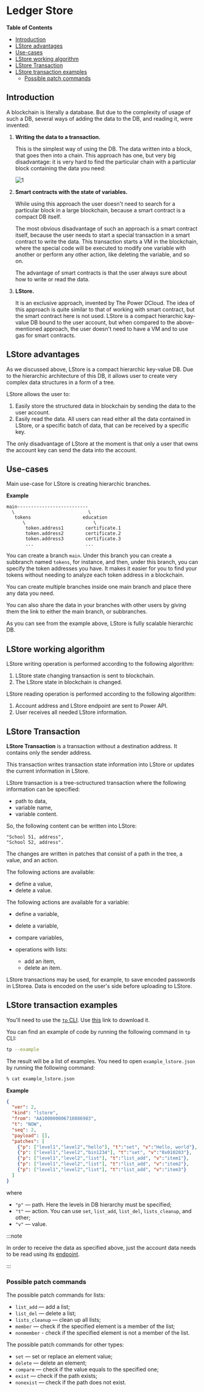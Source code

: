 # Ledger Store

**Table of Contents**
<!-- START doctoc generated TOC please keep comment here to allow auto update -->
<!-- DON'T EDIT THIS SECTION, INSTEAD RE-RUN doctoc TO UPDATE -->

- [Introduction](#introduction)
- [LStore advantages](#lstore-advantages)
- [Use-cases](#use-cases)
- [LStore working algorithm](#lstore-working-algorithm)
- [LStore Transaction](#lstore-transaction)
- [LStore transaction examples](#lstore-transaction-examples)
  - [Possible patch commands](#possible-patch-commands)

<!-- END doctoc generated TOC please keep comment here to allow auto update -->

## Introduction

A blockchain is literally a database. But due to the complexity of usage of such a DB, several ways of adding the data to the DB, and reading it, were invented:

1. **Writing the data to a transaction.** 

   This is the simplest way of using the DB. The data written into a block, that goes then into a chain. This approach has one, but very big disadvantage: it is very hard to find the particular chain with a particular block containing the data you need:

   ![1](./resources/Intro1.png)

2. **Smart contracts with the state of variables.** 

   While using this approach the user doesn't need to search for a particular block in a large blockchain, because a smart contract is a compact DB itself. 

   The most obvious disadvantage of such an approach is a smart contract itself, because the user needs to start a special transaction in a smart contract to write the data. This transaction starts a VM in the blockchain, where the special code will be executed to modify one variable with another or perform any other action, like deleting the variable, and so on. 

   The advantage of smart contracts is that the user always sure about how to write or read the data.

3. **LStore.** 

   It is an exclusive approach, invented by The Power DCloud. The idea of this approach is quite similar to that of working with smart contract, but the smart contract here is not used. LStore is a compact hierarchic kay-value DB bound to the user account, but when compared to the above-mentioned approach, the user doesn't need to have a VM and to use gas for smart contracts.

## LStore advantages

As we discussed above, LStore is a compact hierarchic key-value DB. Due to the hierarchic architecture of this DB, it allows user to create very complex data structures in a form of a tree.

LStore allows the user to:

1. Easily store the structured data in blockchain by sending the data to the user account.
2. Easily read the data. All users can read either all the data contained in LStore, or a specific batch of data, that can be received by a specific key.

The only disadvantage of LStore at the moment is that only a user that owns the account key can send the data into the account.

## Use-cases

Main use-case for LStore is creating hierarchic branches.

**Example**

```
main--------------------------
  \                           \
   tokens                   education
      \                         \
       token.address1        certificate.1
       token.address2        certificate.2
       token.address3        certificate.3
       ...                   ...
```

You can create a branch `main`. Under this branch you can create a subbranch named `tokens`, for instance, and then, under this branch, you can specify the token addresses you have. It makes it easier for you to find your tokens without needing to analyze each token address in a blockchain.

You can create multiple branches inside one main branch and place there any data you need.

You can also share the data in your branches with other users by giving them the link to either the main branch, or subbranches.

As you can see from the example above, LStore is fully scalable hierarchic DB.

## LStore working algorithm

LStore writing operation is performed according to the following algorithm:

1. LStore state changing transaction is sent to blockchain.
2. The LStore state in blockchain is changed.

LStore reading operation is performed according to the following algorithm:

1. Account address and LStore endpoint are sent to Power API.
2. User receives all needed LStore information. 

## LStore Transaction

**LStore Transaction** is a transaction without a destination address. It contains only the sender address.

This transaction writes transaction state information into LStore or updates the current information in LStore.

LStore transaction is a tree-sctructured transaction where the following information can be specified:

- path to data,
- variable name,
- variable content.

So, the following content can be written into LStore:

```text
"School 51, address",
"School 52, address".
```

The changes are written in patches that consist of a path in the tree, a value, and an action.

The following actions are available:

- define a value,
- delete a value.

The following actions are available for a variable:

- define a variable,
- delete a variable,
- compare variables,
- operations with lists:

   - add an item,
   - delete an item.

LStore transactions may be used, for example, to save encoded passwords in LStorea. Data is encoded on the user's side before uploading to LStore.

## LStore transaction examples

You'll need to use the [`tp` CLI](../../cli/01-tp-cli.md). Use [this](https://tea.thepower.io/tp) link to download it.

You can find an example of code by running the following command in `tp` CLI:

```bash
tp --example
```

The result will be a list of examples. You need to open `example_lstore.json` by running the following command:

```bash
% cat example_lstore.json
```

**Example**

```json
{
  "ver": 2,
  "kind": "lstore",
  "from": "AA100000006710886983",
  "t": "NOW",
  "seq": 2,
  "payload": [],
  "patches": [
    {"p": ["level1","level2","hello"], "t":"set", "v":"Hello, world"},
    {"p": ["level1","level2","bin1234"], "t":"set", "v":"0x010203"},
    {"p": ["level1","level2","list"], "t":"list_add", "v":"item1"},
    {"p": ["level1","level2","list"], "t":"list_add", "v":"item2"},
    {"p": ["level1","level2","list"], "t":"list_add", "v":"item3"}
  ]
}
```

where

- `"p"` — path. Here the levels in DB hierarchy must be specified;
- `"t"` — action. You can use `set`, `list_add`, `list_del`, `lists_cleanup`, and other;
- `"v"` — value.

:::note

In order to receive the data as specified above, just the account data needs to be read using its [endpoint](https://doc.thepower.io/docs/Build/api/api-reference/#addressaddress).

:::

### Possible patch commands

The possible patch commands for lists:

- `list_add` — add a list;
- `list_del` — delete a list;
- `lists_cleanup` — clean up all lists;
- `member` — check if the specified element is a member of the list;
- `nonmember` - check if the specified element is not a member of the list.

The possible patch commands for other types:

- `set` — set or replace an element value;
- `delete` — delete an element;
- `compare` — check if the value equals to the specified one;
- `exist` — check if the path exists;
- `nonexist` — check if the path does not exist.